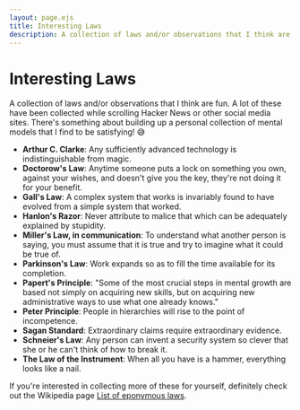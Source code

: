 ```yaml
---
layout: page.ejs
title: Interesting Laws
description: A collection of laws and/or observations that I think are fun
---
```


# Interesting Laws

A collection of laws and/or observations that I think are fun. A lot of these have been collected while scrolling Hacker
News or other social media sites. There's something about building up a personal collection of mental models that I find
to be satisfying! 😅

- **Arthur C. Clarke**: Any sufficiently advanced technology is indistinguishable from magic.
- **Doctorow's Law**: Anytime someone puts a lock on something you own, against your wishes, and doesn't give you the
  key, they're not doing it for your benefit.
- **Gall's Law**: A complex system that works is invariably found to have evolved from a simple system that worked.
- **Hanlon's Razor**: Never attribute to malice that which can be adequately explained by stupidity.
- **Miller's Law, in communication**: To understand what another person is saying, you must assume that it is true and
  try to imagine what it could be true of.
- **Parkinson's Law**: Work expands so as to fill the time available for its completion.
- **Papert's Principle**: "Some of the most crucial steps in mental growth are based not simply on acquiring new skills,
  but on acquiring new administrative ways to use what one already knows."
- **Peter Principle**: People in hierarchies will rise to the point of incompetence.
- **Sagan Standard**: Extraordinary claims require extraordinary evidence.
- **Schneier's Law**: Any person can invent a security system so clever that she or he can't think of how to break it.
- **The Law of the Instrument**: When all you have is a hammer, everything looks like a nail.

If you're interested in collecting more of these for yourself, definitely check out the Wikipedia page
[List of eponymous laws](https://en.wikipedia.org/wiki/List_of_eponymous_laws).
